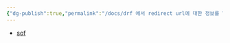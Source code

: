 ```yaml
---
{"dg-publish":true,"permalink":"/docs/drf 에서 redirect url에 대한 정보를 ViewSet에 담는법 {drf}/","title":"drf 에서 redirect url에 대한 정보를 ViewSet에 담는법 {drf}"}
---
```


- [sof](https://stackoverflow.com/questions/46894155/redirect-after-post-django-rest-framework)
